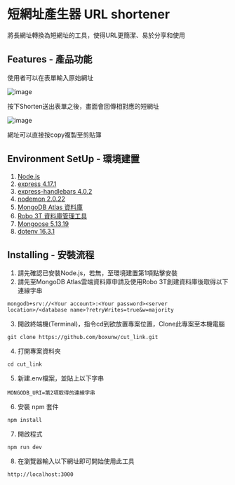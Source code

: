 # 短網址產生器 URL shortener
將長網址轉換為短網址的工具，使得URL更簡潔、易於分享和使用
## Features - 產品功能
使用者可以在表單輸入原始網址

![image](https://github.com/boxunw/cut_link/blob/main/index.png)

按下Shorten送出表單之後，畫面會回傳相對應的短網址

![image](https://github.com/boxunw/cut_link/blob/main/shorturl.png)

網址可以直接按copy複製至剪貼簿
## Environment SetUp - 環境建置
1. [Node.js](https://nodejs.org/zh-tw)
2. [express 4.17.1](https://www.npmjs.com/package/express/v/4.17.1)
3. [express-handlebars 4.0.2](https://www.npmjs.com/package/express-handlebars?activeTab=versions)
4. [nodemon 2.0.22](https://www.npmjs.com/package/nodemon)
5. [MongoDB Atlas 資料庫](https://www.mongodb.com/atlas/database)
6. [Robo 3T 資料庫管理工具](https://robomongo.org/)
7. [Mongoose 5.13.19](https://www.npmjs.com/package/mongoose?activeTab=versions)
8. [dotenv 16.3.1](https://www.npmjs.com/package/dotenv)
## Installing - 安裝流程
1. 請先確認已安裝Node.js，若無，至環境建置第1項點擊安裝
2. 請先至MongoDB Atlas雲端資料庫申請及使用Robo 3T創建資料庫後取得以下連線字串
```
mongodb+srv://<Your account>:<Your password><server location>/<database name>?retryWrites=true&w=majority
```
3. 開啟終端機(Terminal)，指令cd到欲放置專案位置，Clone此專案至本機電腦
```
git clone https://github.com/boxunw/cut_link.git
```
4. 打開專案資料夾
```
cd cut_link
```
5. 新建.env檔案，並貼上以下字串
```
MONGODB_URI=第2項取得的連線字串
```
6. 安裝 npm 套件
```
npm install
```
7. 開啟程式
```
npm run dev
```
8. 在瀏覽器輸入以下網址即可開始使用此工具
```
http://localhost:3000
```
